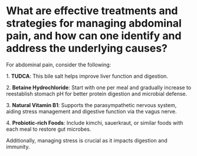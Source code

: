 # What are effective treatments and strategies for managing abdominal pain, and how can one identify and address the underlying causes?

For abdominal pain, consider the following:

1\. **TUDCA**: This bile salt helps improve liver function and digestion.

2\. **Betaine Hydrochloride**: Start with one per meal and gradually increase to reestablish stomach pH for better protein digestion and microbial defense.

3\. **Natural Vitamin B1**: Supports the parasympathetic nervous system, aiding stress management and digestive function via the vagus nerve.

4\. **Probiotic-rich Foods**: Include kimchi, sauerkraut, or similar foods with each meal to restore gut microbes.

Additionally, managing stress is crucial as it impacts digestion and immunity.